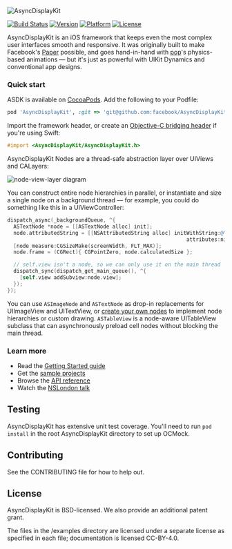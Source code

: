 ![AsyncDisplayKit](https://github.com/facebook/AsyncDisplayKit/blob/master/docs/assets/logo.png)

[![Build Status](https://travis-ci.org/facebook/AsyncDisplayKit.svg)](https://travis-ci.org/facebook/AsyncDisplayKit)
 [![Version](http://img.shields.io/cocoapods/v/AsyncDisplayKit.svg)](http://cocoapods.org/?q=AsyncDisplayKit)
 [![Platform](http://img.shields.io/cocoapods/p/AsyncDisplayKit.svg)]()
 [![License](http://img.shields.io/cocoapods/l/AsyncDisplayKit.svg)](https://github.com/facebook/AsyncDisplayKit/blob/master/LICENSE)

AsyncDisplayKit is an iOS framework that keeps even the most complex user
interfaces smooth and responsive.  It was originally built to make Facebook's
[Paper](https://facebook.com/paper) possible, and goes hand-in-hand with
[pop](https://github.com/facebook/pop)'s physics-based animations &mdash; but
it's just as powerful with UIKit Dynamics and conventional app designs.

### Quick start

ASDK is available on [CocoaPods](http://cocoapods.org).  Add the following to your Podfile:

```ruby
pod 'AsyncDisplayKit', :git => 'git@github.com:facebook/AsyncDisplayKit.git'
```

Import the framework header, or create an [Objective-C bridging
header](https://developer.apple.com/library/ios/documentation/swift/conceptual/buildingcocoaapps/MixandMatch.html)
if you're using Swift:

```objective-c
#import <AsyncDisplayKit/AsyncDisplayKit.h>
```

AsyncDisplayKit Nodes are a thread-safe abstraction layer over UIViews and
CALayers:

![node-view-layer diagram](https://github.com/facebook/AsyncDisplayKit/blob/master/docs/assets/node-view-layer.png)

You can construct entire node hierarchies in parallel, or instantiate and size
a single node on a background thread &mdash; for example, you could do
something like this in a UIViewController:

```objective-c
dispatch_async(_backgroundQueue, ^{
  ASTextNode *node = [[ASTextNode alloc] init];
  node.attributedString = [[NSAttributedString alloc] initWithString:@"hello!"
                                                          attributes:nil];
  [node measure:CGSizeMake(screenWidth, FLT_MAX)];
  node.frame = (CGRect){ CGPointZero, node.calculatedSize };

  // self.view isn't a node, so we can only use it on the main thread
  dispatch_sync(dispatch_get_main_queue(), ^{
    [self.view addSubview:node.view];
  });
});
```

You can use `ASImageNode` and `ASTextNode` as drop-in replacements for
UIImageView and UITextView, or [create your own
nodes](https://github.com/facebook/AsyncDisplayKit/blob/master/AsyncDisplayKit/ASDisplayNode%2BSubclasses.h)
to implement node hierarchies or custom drawing.  `ASTableView` is a node-aware
UITableView subclass that can asynchronously preload cell nodes without
blocking the main thread.

### Learn more

* Read the [Getting Started guide](http://facebook.github.io/AsyncDisplayKit/guide/)
* Get the [sample projects](https://github.com/facebook/AsyncDisplayKit/tree/master/examples)
* Browse the [API reference](http://facebook.github.io/AsyncDisplayKit/appledoc/)
* Watch the [NSLondon talk](http://www.youtube.com/watch?v=h4QDbgB7RLo)

## Testing

AsyncDisplayKit has extensive unit test coverage.  You'll need to run `pod install` in the root AsyncDisplayKit directory to set up OCMock.

## Contributing

See the CONTRIBUTING file for how to help out.

## License

AsyncDisplayKit is BSD-licensed.  We also provide an additional patent grant.

The files in the /examples directory are licensed under a separate license as specified in each file; documentation is licensed CC-BY-4.0.

